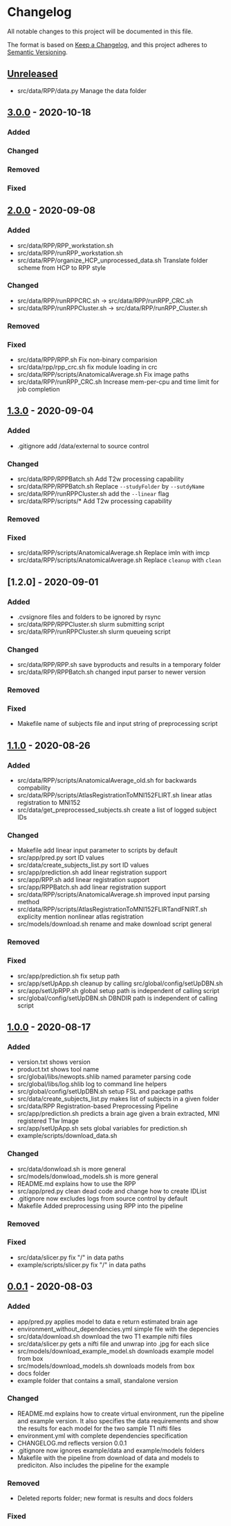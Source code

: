 # Changelog
All notable changes to this project will be documented in this file.

The format is based on [Keep a Changelog](https://keepachangelog.com/en/1.0.0/),
and this project adheres to [Semantic Versioning](https://semver.org/spec/v2.0.0.html).

## [Unreleased]
- src/data/RPP/data.py Manage the data folder

## [3.0.0] - 2020-10-18
### Added

### Changed

### Removed

### Fixed

## [2.0.0] - 2020-09-08
### Added
- src/data/RPP/RPP_workstation.sh
- src/data/RPP/runRPP_workstation.sh
- src/data/RPP/organize_HCP_unprocessed_data.sh Translate folder scheme from HCP to RPP style

### Changed
- src/data/RPP/runRPPCRC.sh -> src/data/RPP/runRPP_CRC.sh
- src/data/RPP/runRPPCluster.sh -> src/data/RPP/runRPP_Cluster.sh

### Removed

### Fixed
- src/data/RPP/RPP.sh Fix non-binary comparision
- src/data/rpp/rpp_crc.sh fix module loading in crc
- src/data/RPP/scripts/AnatomicalAverage.sh Fix image paths
- src/data/RPP/runRPP_CRC.sh Increase mem-per-cpu and time limit for job completion

## [1.3.0] - 2020-09-04
### Added
- .gitignore add /data/external to source control

### Changed
- src/data/RPP/RPPBatch.sh Add T2w processing capability
- src/data/RPP/RPPBatch.sh Replace `--studyFolder` by `--sutdyName`
- src/data/RPP/runRPPCluster.sh add the `--linear` flag
- src/data/RPP/scripts/* Add T2w processing capability

### Removed

### Fixed
- src/data/RPP/scripts/AnatomicalAverage.sh Replace imln with imcp
- src/data/RPP/scripts/AnatomicalAverage.sh Replace `cleanup` with `clean`

## [1.2.0] - 2020-09-01
### Added
- .cvsignore files and folders to be ignored by rsync
- src/data/RPP/RPPCluster.sh slurm submitting script
- src/data/RPP/runRPPCluster.sh slurm queueing script

### Changed
- src/data/RPP/RPP.sh save byproducts and results in a temporary folder
- src/data/RPP/RPPBatch.sh changed input parser to newer version

### Removed

### Fixed
- Makefile name of subjects file and input string of preprocessing script

## [1.1.0] - 2020-08-26
### Added
- src/data/RPP/scripts/AnatomicalAverage_old.sh for backwards compability
- src/data/RPP/scripts/AtlasRegistrationToMNI152FLIRT.sh linear atlas registration to MNI152
- src/data/get_preprocessed_subjects.sh create a list of logged subject IDs

### Changed
- Makefile add linear input parameter to scripts by default
- src/app/pred.py sort ID values
- src/data/create_subjects_list.py sort ID values
- src/app/prediction.sh add linear registration support
- src/app/RPP.sh add linear registration support
- src/app/RPPBatch.sh add linear registration support
- src/data/RPP/scripts/AnatomicalAverage.sh improved input parsing method
- src/data/RPP/scripts/AtlasRegistrationToMNI152FLIRTandFNIRT.sh explicity mention  nonlinear atlas registration
- src/models/download.sh rename and make download script general

### Removed

### Fixed
- src/app/prediction.sh fix setup path
- src/app/setUpApp.sh cleanup by calling src/global/config/setUpDBN.sh
- src/app/setUpRPP.sh global setup path is independent of calling script
- src/global/config/setUpDBN.sh DBNDIR path is independent of calling script

## [1.0.0] - 2020-08-17
### Added
- version.txt shows version
- product.txt shows tool name
- src/global/libs/newopts.shlib named parameter parsing code
- src/global/libs/log.shlib log to command line helpers
- src/global/config/setUpDBN.sh setup FSL and package paths
- src/data/create_subjects_list.py makes list of subjects in a given folder
- src/data/RPP Registration-based Preprocessing Pipeline
- src/app/prediction.sh predicts a brain age given a brain extracted, MNI registered T1w Image
- src/app/setUpApp.sh sets global variables for prediction.sh
- example/scripts/download_data.sh

### Changed
- src/data/donwload.sh is more general
- src/models/donwload_models.sh is more general
- README.md explains how to use the RPP
- src/app/pred.py clean dead code and change how to create IDList
- .gitignore now excludes logs from source control by default
- Makefile Added preprocessing using RPP into the pipeline

### Removed

### Fixed
- src/data/slicer.py fix "/" in data paths
- example/scripts/slicer.py fix "/" in data paths

## [0.0.1] - 2020-08-03
### Added
- app/pred.py applies model to data e return estimated brain age
- environment_without_dependencies.yml simple file with the depencies
- src/data/download.sh download the two T1 example nifti files
- src/data/slicer.py gets a nifti file and unwrap into .jpg for each slice
- src/models/download_example_model.sh downloads example model from box
- src/models/download_models.sh downloads models from box
- docs folder
- example folder that contains a small, standalone version

### Changed
- README.md explains how to create virtual environment, run the pipeline and example version. It also specifies the data requirements and show the results for each model for the two sample T1 nifti files
- environment.yml with complete dependencies specification
- CHANGELOG.md reflects version 0.0.1
- .gitignore now ignores example/data and example/models folders
- Makefile with the pipeline from download of data and models to prediciton. Also includes the pipeline for the example

### Removed
- Deleted reports folder; new format is results and docs folders

### Fixed

[Unreleased]:https://github.com/gpnlab/DeepBrainNet/compare/v2.0.0...HEAD
[3.0.0]:https://github.com/gpnlab/DeepBrainNet/releases/tag/v3.0.0
[2.0.0]:https://github.com/gpnlab/DeepBrainNet/releases/tag/v1.3.0
[1.3.0]:https://github.com/gpnlab/DeepBrainNet/releases/tag/v1.2.0
[1.1.0]:https://github.com/gpnlab/DeepBrainNet/releases/tag/v1.1.0
[1.0.0]:https://github.com/gpnlab/DeepBrainNet/releases/tag/v1.0.0
[0.0.1]:https://github.com/gpnlab/DeepBrainNet/releases/tag/v0.0.1
